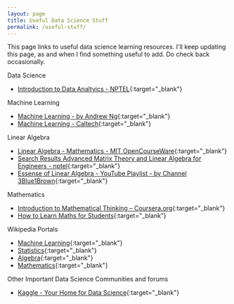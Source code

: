```yaml
---
layout: page
title: Useful Data Science Stuff
permalink: /useful-stuff/
---
```


This page links to useful data science learning resources. I'll keep updating this page, as and when I find something useful to add. Do check back occasionally.

Data Science
  * [Introduction to Data Analtyics - NPTEL](http://nptel.ac.in/courses/110106064/1){:target="_blank"}
  
Machine Learning
  * [Machine Learning - by Andrew Ng](https://www.coursera.org/learn/machine-learning){:target="_blank"}
  * [Machine Learning - Caltech](https://www.youtube.com/playlist?list=PLD63A284B7615313A){:target="_blank"}

Linear Algebra
  * [Linear Algebra - Mathematics - MIT OpenCourseWare](https://ocw.mit.edu/courses/mathematics/18-06-linear-algebra-spring-2010/){:target="_blank"}
  * [Search Results Advanced Matrix Theory and Linear Algebra for Engineers - nptel](http://nptel.ac.in/courses/111108066/){:target="_blank"}
  * [Essense of Linear Algebra - YouTube Playlist - by Channel 3Blue1Brown](https://www.youtube.com/playlist?list=PLZHQObOWTQDPD3MizzM2xVFitgF8hE_ab){:target="_blank"}

Mathematics
  * [Introduction to Mathematical Thinking – Coursera.org](https://www.coursera.org/learn/mathematical-thinking){:target="_blank"}
  * [How to Learn Maths for Students](https://lagunita.stanford.edu/courses/Education/EDUC115-S/Spring2014/about){:target="_blank"}

Wikipedia Portals
  * [Machine Learning](https://en.wikipedia.org/wiki/Portal:Machine_learning){:target="_blank"}
  * [Statistics](https://en.wikipedia.org/wiki/Portal:Statistics){:target="_blank"}
  * [Algebra](https://en.wikipedia.org/wiki/Portal:Algebra){:target="_blank"}
  * [Mathematics](https://en.wikipedia.org/wiki/Portal:Mathematics){:target="_blank"}
  
Other Important Data Science Communities and forums
  * [Kaggle - Your Home for Data Science](https://www.kaggle.com/){:target="_blank"}
 
